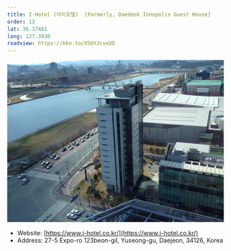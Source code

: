 ```yaml
---
title: I-Hotel (아이호텔)  [Formerly, Daedeok Innopolis Guest House]
order: 13
lat: 36.37481
long: 127.3930
roadview: https://kko.to/X5UYJcvxUD
---
```

![I-Hotel](/assets/images/ihotel.jpg)
- Website: [https://www.i-hotel.co.kr/](https://www.i-hotel.co.kr/)
- Address: 27-5 Expo-ro 123beon-gil, Yuseong-gu, Daejeon, 34126, Korea

